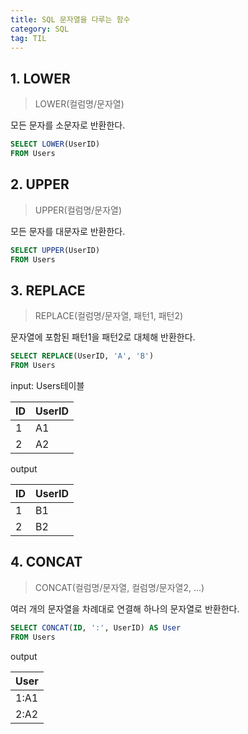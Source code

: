 ```yaml
---
title: SQL 문자열을 다루는 함수
category: SQL
tag: TIL
---
```


## 1. LOWER


> LOWER(컬럼명/문자열)

모든 문자를 소문자로 반환한다.

```sql
SELECT LOWER(UserID)
FROM Users
```

## 2. UPPER

> UPPER(컬럼명/문자열)

모든 문자를 대문자로 반환한다.

```sql
SELECT UPPER(UserID)
FROM Users
```

## 3. REPLACE

> REPLACE(컬럼명/문자열, 패턴1, 패턴2)

문자열에 포함된 패턴1을 패턴2로 대체해 반환한다.

```sql
SELECT REPLACE(UserID, 'A', 'B')
FROM Users
```

input: Users테이블

|ID|UserID|
|-|-|
|1|A1|
|2|A2|

output

|ID|UserID|
|-|-|
|1|B1|
|2|B2|

## 4. CONCAT

> CONCAT(컬럼명/문자열, 컬럼명/문자열2, ...)

여러 개의 문자열을 차례대로 연결해 하나의 문자열로 반환한다.

```sql
SELECT CONCAT(ID, ':', UserID) AS User
FROM Users
```

output

|User|
|-|
|1:A1|
|2:A2|

